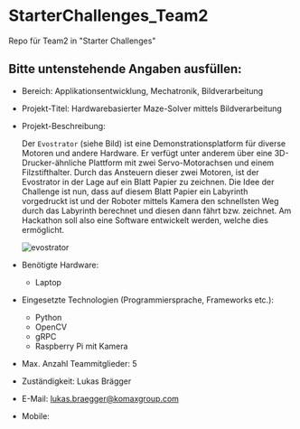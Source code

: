 # StarterChallenges_Team2
Repo für Team2 in "Starter Challenges"

## Bitte untenstehende Angaben ausfüllen:
- Bereich: Applikationsentwicklung, Mechatronik, Bildverarbeitung
- Projekt-Titel: Hardwarebasierter Maze-Solver mittels Bildverarbeitung
- Projekt-Beschreibung:

  Der `Evostrator` (siehe Bild) ist eine Demonstrationsplatform für diverse Motoren und andere Hardware. Er verfügt unter anderem über eine 3D-Drucker-ähnliche Plattform mit zwei Servo-Motorachsen und einem Filzstifthalter. Durch das Ansteuern dieser zwei Motoren, ist der Evostrator in der Lage auf ein Blatt Papier zu zeichnen. Die Idee der Challenge ist nun, dass auf diesem Blatt Papier ein Labyrinth vorgedruckt ist und der Roboter mittels Kamera den schnellsten Weg durch das Labyrinth berechnet und diesen dann fährt bzw. zeichnet. Am Hackathon soll also eine Software entwickelt werden, welche dies ermöglicht.
  
  ![evostrator](https://github.com/user-attachments/assets/1f5390d8-f311-4ffa-8028-f3f5d5267c32)
- Benötigte Hardware:
  - Laptop
- Eingesetzte Technologien (Programmiersprache, Frameworks etc.):
  - Python
  - OpenCV
  - gRPC
  - Raspberry Pi mit Kamera
- Max. Anzahl Teammitglieder: 5
- Zuständigkeit: Lukas Brägger
- E-Mail: lukas.braegger@komaxgroup.com
- Mobile:
